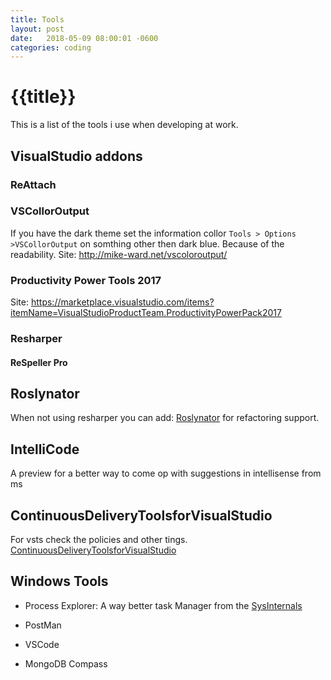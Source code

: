 ```yaml
---
title: Tools
layout: post
date:   2018-05-09 08:00:01 -0600
categories: coding
---
```

# {{title}}

This is a list of the tools i use when developing at work.

## VisualStudio addons

### ReAttach

### VSCollorOutput

If you have the dark theme set the information collor `Tools > Options >VSCollorOutput` on somthing other then dark blue. Because of the readability.
Site: <http://mike-ward.net/vscoloroutput/>

### Productivity Power Tools 2017

Site: <https://marketplace.visualstudio.com/items?itemName=VisualStudioProductTeam.ProductivityPowerPack2017>

### Resharper

#### ReSpeller Pro

## Roslynator

When not using resharper you can add: [Roslynator](https://github.com/JosefPihrt/Roslynator) for refactoring support.

## IntelliCode

A preview for a better way to come op with suggestions in intellisense from ms

## ContinuousDeliveryToolsforVisualStudio

For vsts check the policies and other tings.
[ContinuousDeliveryToolsforVisualStudio](https://marketplace.visualstudio.com/items?itemName=VSIDEDevOpsMSFT.ContinuousDeliveryToolsforVisualStudio)

## Windows Tools

* Process Explorer:
    A way better task Manager from the [SysInternals](https://docs.microsoft.com/en-us/sysinternals/downloads/process-explorer)

* PostMan

* VSCode

* MongoDB Compass